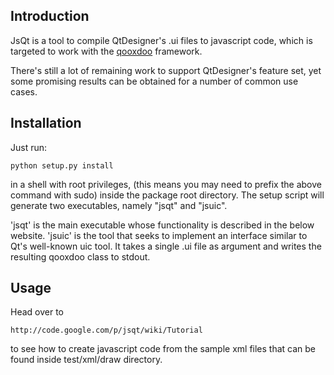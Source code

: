 Introduction
-------------

JsQt is a tool to compile QtDesigner's .ui files to javascript code,
which is targeted to work with the [qooxdoo](http://qooxdoo.org) framework.

There's still a lot of remaining work to support QtDesigner's feature
set, yet some promising results can be obtained for a number of
common use cases.


Installation
-------------

Just run:

    python setup.py install

in a shell with root privileges, (this means you may need to prefix the 
above command with sudo) inside the package root directory. The setup 
script will generate two executables, namely "jsqt" and "jsuic".

'jsqt' is the main executable whose functionality is described in the below 
website. 'jsuic' is the tool that seeks to implement an interface similar 
to Qt's well-known uic tool. It takes a single .ui file as argument and writes
the resulting qooxdoo class to stdout.

Usage
------

Head over to

    http://code.google.com/p/jsqt/wiki/Tutorial

to see how to create javascript code from the sample xml files that can
be found inside test/xml/draw directory.
